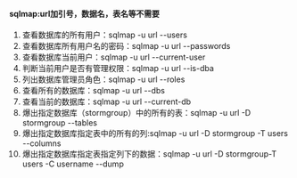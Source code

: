 #### sqlmap:url加引号，数据名，表名等不需要

1. 查看数据库的所有用户：sqlmap -u url --users
2. 查看数据库所有用户名的密码：sqlmap -u url  --passwords
3. 查看数据库当前用户：sqlmap -u url  --current-user
4. 判断当前用户是否有管理权限：sqlmap -u url  --is-dba
5. 列出数据库管理员角色：sqlmap -u url  --roles
6. 查看所有的数据库：sqlmap -u url  --dbs
7. 查看当前的数据库：sqlmap -u url  --current-db
8. 爆出指定数据库（stormgroup）中的所有的表：sqlmap -u url  -D stormgroup --tables
9. 爆出指定数据库指定表中的所有的列:sqlmap -u url  -D stormgroup -T users --columns
10. 爆出指定数据库指定表指定列下的数据：sqlmap -u url  -D stormgroup-T users -C username --dump
